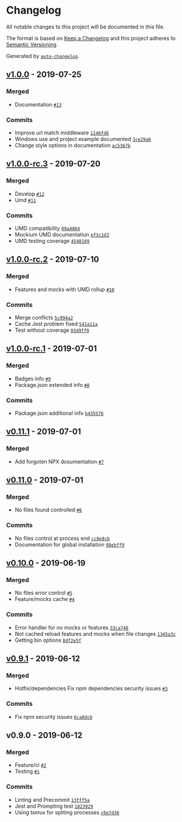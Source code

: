 # Changelog

All notable changes to this project will be documented in this file.

The format is based on [Keep a Changelog](https://keepachangelog.com/en/1.0.0/)
and this project adheres to [Semantic Versioning](https://semver.org/spec/v2.0.0.html).

Generated by [`auto-changelog`](https://github.com/CookPete/auto-changelog).

## [v1.0.0](https://github.com-personal/goncedillo/mockium/compare/v1.0.0-rc.3...v1.0.0) - 2019-07-25

### Merged

- Documentation [`#13`](https://github.com-personal/goncedillo/mockium/pull/13)

### Commits

- Improve url match middleware [`1146fd6`](https://github.com-personal/goncedillo/mockium/commit/1146fd6390f4e163cb3f0cb03eab027cc37e96df)
- Windows use and project example documented [`3ce29a6`](https://github.com-personal/goncedillo/mockium/commit/3ce29a6e328b6b55d306647ae90be980e74b42bc)
- Change style options in documentation [`ac5367b`](https://github.com-personal/goncedillo/mockium/commit/ac5367bf0921dcb07de0a0284a8d06a7e65d57b7)

## [v1.0.0-rc.3](https://github.com-personal/goncedillo/mockium/compare/v1.0.0-rc.2...v1.0.0-rc.3) - 2019-07-20

### Merged

- Develop [`#12`](https://github.com-personal/goncedillo/mockium/pull/12)
- Umd [`#11`](https://github.com-personal/goncedillo/mockium/pull/11)

### Commits

- UMD compatibility [`09a4864`](https://github.com-personal/goncedillo/mockium/commit/09a4864ccd94ecae1229d0f56297efc6e37576fe)
- Mockium UMD documentation [`ef3c1d3`](https://github.com-personal/goncedillo/mockium/commit/ef3c1d3f05b4a2eeed884a69f3181839ad3849a6)
- UMD testing coverage [`4548169`](https://github.com-personal/goncedillo/mockium/commit/45481697b8be22b0c2e7592c53ec9f2bcd697b8d)

## [v1.0.0-rc.2](https://github.com-personal/goncedillo/mockium/compare/v1.0.0-rc.1...v1.0.0-rc.2) - 2019-07-10

### Merged

- Features and mocks with UMD rollup [`#10`](https://github.com-personal/goncedillo/mockium/pull/10)

### Commits

- Merge conflicts [`5c994a2`](https://github.com-personal/goncedillo/mockium/commit/5c994a21b76f02ac837ed40bb0166b898b20a286)
- Cache Jest problem fixed [`541a11a`](https://github.com-personal/goncedillo/mockium/commit/541a11a94d6b60595317f425db9622af06a2af6d)
- Test without coverage [`03d9ff9`](https://github.com-personal/goncedillo/mockium/commit/03d9ff98d2e8d751a5588283cfbfa4ff5fc0f449)

## [v1.0.0-rc.1](https://github.com-personal/goncedillo/mockium/compare/v0.11.1...v1.0.0-rc.1) - 2019-07-01

### Merged

- Badges info [`#9`](https://github.com-personal/goncedillo/mockium/pull/9)
- Package.json extended info [`#8`](https://github.com-personal/goncedillo/mockium/pull/8)

### Commits

- Package.json additional info [`b435576`](https://github.com-personal/goncedillo/mockium/commit/b435576330fd325ef32e16668b64c504ad551f7c)

## [v0.11.1](https://github.com-personal/goncedillo/mockium/compare/v0.11.0...v0.11.1) - 2019-07-01

### Merged

- Add forgoten NPX dosumentation [`#7`](https://github.com-personal/goncedillo/mockium/pull/7)

## [v0.11.0](https://github.com-personal/goncedillo/mockium/compare/v0.10.0...v0.11.0) - 2019-07-01

### Merged

- No files found controlled [`#6`](https://github.com-personal/goncedillo/mockium/pull/6)

### Commits

- No files control at process end [`cc0e8cb`](https://github.com-personal/goncedillo/mockium/commit/cc0e8cbde3735e84a3d012e402188eff04154d0e)
- Documentation for global installation [`98ebff9`](https://github.com-personal/goncedillo/mockium/commit/98ebff9a851e707c0c31ca7fb2bc3436fa48590c)

## [v0.10.0](https://github.com-personal/goncedillo/mockium/compare/v0.9.1...v0.10.0) - 2019-06-19

### Merged

- No files error control [`#5`](https://github.com-personal/goncedillo/mockium/pull/5)
- Feature/mocks cache [`#4`](https://github.com-personal/goncedillo/mockium/pull/4)

### Commits

- Error handler for no mocks or features [`33ca748`](https://github.com-personal/goncedillo/mockium/commit/33ca74899c628f423c1c2f85ce08b7bd3a81493e)
- Not cached reload features and mocks when file changes [`1345a3c`](https://github.com-personal/goncedillo/mockium/commit/1345a3c03ae27f012bfa69ce7b4d9fd9e4db74a3)
- Getting bin options [`8df2e5f`](https://github.com-personal/goncedillo/mockium/commit/8df2e5fa25fbd96461de818b042c8f9670c62f41)

## [v0.9.1](https://github.com-personal/goncedillo/mockium/compare/v0.9.0...v0.9.1) - 2019-06-12

### Merged

- Hotfix/dependencies Fix npm dependencies security issues [`#3`](https://github.com-personal/goncedillo/mockium/pull/3)

### Commits

- Fix npm security issues [`6ca0dcb`](https://github.com-personal/goncedillo/mockium/commit/6ca0dcbc1adf46986cbfc8cf2b29b020600fd989)

## v0.9.0 - 2019-06-12

### Merged

- Feature/ci [`#2`](https://github.com-personal/goncedillo/mockium/pull/2)
- Testing [`#1`](https://github.com-personal/goncedillo/mockium/pull/1)

### Commits

- Linting and Precommit [`13fff5a`](https://github.com-personal/goncedillo/mockium/commit/13fff5ac06b980c7975ad29c8f2a8e7707bcd275)
- Jest and Prompting test [`1823929`](https://github.com-personal/goncedillo/mockium/commit/182392904ef302e60bc551a10eee375ce9a6a6dc)
- Using tsmux for spliting processes [`c6e7d36`](https://github.com-personal/goncedillo/mockium/commit/c6e7d361a359d6d7f201ff3f9d8eb1b88da11dcd)
